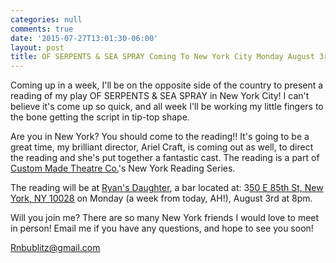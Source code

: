 ```yaml
---
categories: null
comments: true
date: '2015-07-27T13:01:30-06:00'
layout: post
title: OF SERPENTS & SEA SPRAY Coming To New York City Monday August 3rd
---
```


Coming up in a week, I'll be on the opposite side of the country to present a reading of my play OF SERPENTS & SEA SPRAY in New York City! I can't believe it's come up so quick, and all week I'll be working my little fingers to the bone getting the script in tip-top shape.

Are you in New York? You should come to the reading!! It's going to be a great time, my brilliant director, Ariel Craft, is coming out as well, to direct the reading and she's put together a fantastic cast. The reading is a part of [Custom Made Theatre Co.](http://www.custommade.org/)'s New York Reading Series.

The reading will be at [Ryan's Daughter](http://ryansdaughternyc.com/), a bar located at: 3[50 E 85th St, New York, NY 10028](https://www.google.com/maps/place/Ryan's+Daughter/@40.7762808,-73.9504447,15z/data=!4m2!3m1!1s0x0:0xef06a935384ed972) on Monday (a week from today, AH!), August 3rd at 8pm.

Will you join me? There are so many New York friends I would love to meet in person! Email me if you have any questions, and hope to see you soon!

[Rnbublitz@gmail.com](mailto:rnbublitz@gmail.com)